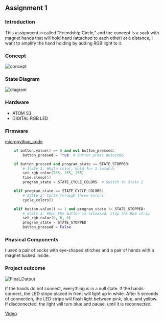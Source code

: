 ## Assignment 1

### Introduction
This assignment is called "Friendship Circle," and the concept is a sock with magnet hands that will hold hand (attached to each other) at a distance, I want to amplify the hand holding by adding RGB light to it.


### Concept
![concept](https://github.com/user-attachments/assets/e2b95d2d-b283-410d-8b1d-2eb5dcb02f3f)


### State Diagram
![diagram](https://github.com/user-attachments/assets/3014d940-7c47-4be6-839c-2c2ab18056d1)


### Hardware
* ATOM S3 
* DIGITAL RGB LED

### Firmware   
[micropython_code](Assignment_1.py)

``` Python  
    if button.value() == 0 and not button_pressed:
        button_pressed = True  # Button press detected

    if button_pressed and program_state == STATE_STOPPED:
        # State 1: White color, hold for 5 seconds
        set_rgb_color(255, 255, 255)
        time.sleep(5)
        program_state = STATE_CYCLE_COLORS  # Switch to State 2

    elif program_state == STATE_CYCLE_COLORS:
        # State 2: Cycle through three colors
        cycle_colors()

    elif button.value() == 1 and program_state != STATE_STOPPED:
        # State 3: When the button is released, stop the RGB strip
        set_rgb_color(0, 0, 0)
        program_state = STATE_STOPPED
        button_pressed = False 
```

### Physical Components   
I used a pair of socks with eye-shaped stitches and a pair of hands with a magnet tucked inside.

### Project outcome  
![Final_Output](https://github.com/user-attachments/assets/f64791bb-8e3e-4c2f-b928-202c2a96e8be)

If the hands do not connect, everything is in a null state.
If the hands connect, the LED stripe placed in front will light up in white. 
After 5 seconds of connection, the LED stripe will flash light between pink, blue, and yellow.
If disconnected, the light will turn blue and pause, until it is reconnected.

[Video](https://github.com/Dianadotdotdot/Adv_Prototyping/blob/main/Assignment/recording.mov)


